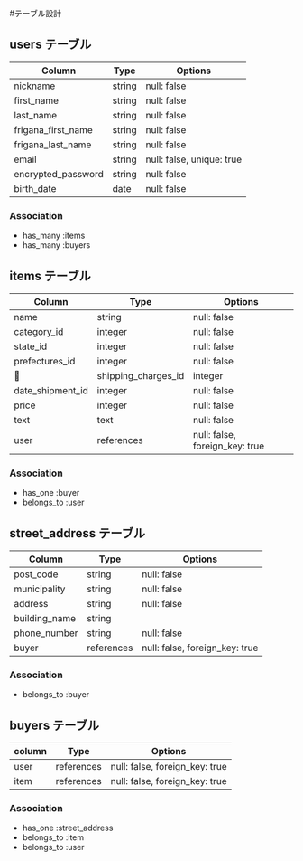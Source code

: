 #テーブル設計

## users テーブル

| Column             | Type   | Options                   |
| ------------------ | ------ | ------------------------- |
| nickname           | string | null: false               |
| first_name         | string | null: false               |
| last_name          | string | null: false               |
| frigana_first_name | string | null: false               |
| frigana_last_name  | string | null: false               |
| email              | string | null: false, unique: true |
| encrypted_password | string | null: false               |
| birth_date         | date   | null: false               |



### Association

- has_many :items
- has_many :buyers

## items テーブル

| Column              | Type      | Options                        |
| ------------------- | --------- | -------------------------------|
| name                | string    | null: false                    |
| category_id         | integer   | null: false                    |
| state_id            | integer   | null: false                    |
| prefectures_id      | integer   | null: false                    |
| shipping_charges_id | integer   | null: false                    |
| date_shipment_id    | integer   | null: false                    |
| price               | integer   | null: false                    |
| text                | text      | null: false                    |
| user                | references| null: false, foreign_key: true |




### Association

- has_one    :buyer
- belongs_to :user



## street_address テーブル

| Column         | Type       | Options                        |
| -------------- | ---------- | ------------------------------ |
| post_code      | string     | null: false                    |
| municipality   | string     | null: false                    |
| address        | string     | null: false                    |
| building_name  | string     |                                |
| phone_number   | string     | null: false                    |
| buyer          | references | null: false, foreign_key: true |




### Association

- belongs_to :buyer



## buyers テーブル

| column         | Type       | Options                        |
| -------------- | ---------- | ------------------------------ |
| user           | references | null: false, foreign_key: true |
| item           | references | null: false, foreign_key: true |



### Association

- has_one    :street_address
- belongs_to :item
- belongs_to :user
